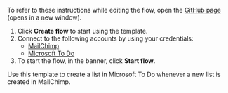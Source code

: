 To refer to these instructions while editing the flow, open the [GitHub page](https://github.com/ot4i/app-connect-templates/tree/master/resources/markdown/Create%20a%20list%20in%20Microsoft%20To%20Do%20for%20a%20new%20list%20created%20in%20MailChimp_instructions.md) (opens in a new window).

1. Click **Create flow** to start using the template.
2. Connect to the following accounts by using your credentials:
   - [MailChimp](https://www.ibm.com/docs/en/app-connect/containers_cd?topic=apps-mailchimp)
   - [Microsoft To Do ](https://www.ibm.com/docs/en/app-connect/containers_cd?topic=apps-microsoft-do)
3. To start the flow, in the banner, click **Start flow**.

Use this template to create a list in Microsoft To Do whenever a new list is created in MailChimp.







